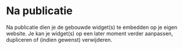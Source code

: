 ---
---

# Na publicatie 

Na publicatie dien je de gebouwde widget(s) te embedden op je eigen website. Je kan je widget(s) op een later moment verder aanpassen, dupliceren of (indien gewenst) verwijderen.
